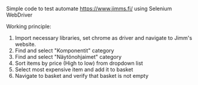 Simple code to test automate https://www.jimms.fi/ using Selenium WebDriver

Working principle:

1. Import necessary libraries, set chrome as driver and navigate to Jimm's website. 
2. Find and select "Komponentit" category
3. Find and select "Näytönohjaimet" category
4. Sort items by price (High to low) from dropdown list
5. Select most expensive item and add it to basket
6. Navigate to basket and verify that basket is not empty

